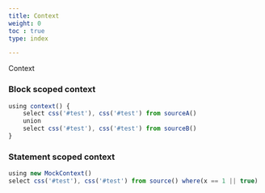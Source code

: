 ```yaml
---
title: Context
weight: 0
toc : true
type: index

---
```


Context

### Block scoped context

```js
using context() {
    select css('#test'), css('#test') from sourceA()
    union
    select css('#test'), css('#test') from sourceB()
}
```

###  Statement scoped context

```js
using new MockContext()
select css('#test'), css('#test') from source() where(x == 1 || true)
```
